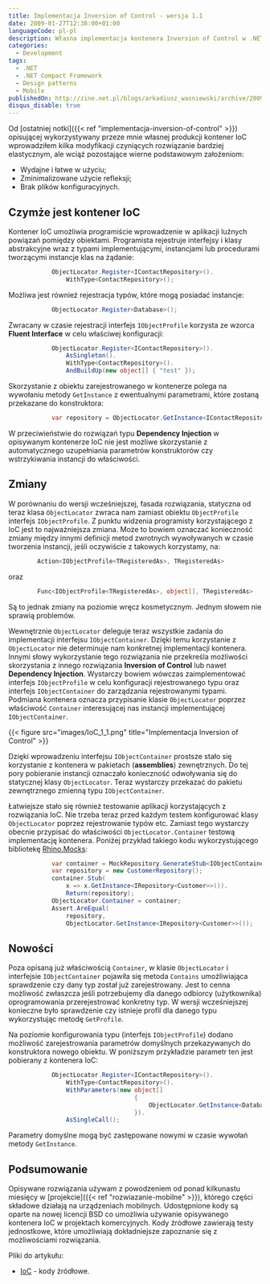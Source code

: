 ```yaml
---
title: Implementacja Inversion of Control - wersja 1.1
date: 2009-01-27T12:38:00+01:00
languageCode: pl-pl
description: Własna implementacja kontenera Inversion of Control w .NET C#
categories:
  - Development
tags:
  - .NET
  - .NET Compact Framework
  - Design patterns
  - Mobile
publishedOn: http://zine.net.pl/blogs/arkadiusz_wasniewski/archive/2009/01/27/implementacja-inversion-of-control-wersja-1-1.aspx
disqus_disable: true
---
```


Od [ostatniej notki]({{< ref "implementacja-inversion-of-control" >}}) opisującej wykorzystywany przeze mnie własnej produkcji kontener IoC wprowadziłem kilka modyfikacji czyniących rozwiązanie bardziej elastycznym, ale wciąż pozostające wierne podstawowym założeniom:

* Wydajne i łatwe w użyciu;
* Zminimalizowane użycie refleksji;
* Brak plików konfiguracyjnych.

## Czymże jest kontener IoC

Kontener IoC umożliwia programiście wprowadzenie w aplikacji luźnych powiązań pomiędzy obiektami. Programista rejestruje interfejsy i klasy abstrakcyjne wraz z typami implementującymi, instancjami lub procedurami tworzącymi instancje klas na żądanie:

```csharp
            ObjectLocator.Register<IContactRepository>().
                WithType<ContactRepository>();
```

Możliwa jest również rejestracja typów, które mogą posiadać instancje:

```csharp
            ObjectLocator.Register<Database>();
```

Zwracany w czasie rejestracji interfejs `IObjectProfile` korzysta ze wzorca **Fluent Interface** w celu właściwej konfiguracji:

```csharp
            ObjectLocator.Register<IContactRepository>().
                AsSingleton().
                WithType<ContactRepository>().
                AndBuildUp(new object[] { "test" });
```

Skorzystanie z obiektu zarejestrowanego w kontenerze polega na wywołaniu metody `GetInstance` z ewentualnymi parametrami, które zostaną przekazane do konstruktora:

```csharp
            var repository = ObjectLocator.GetInstance<IContactRepository>();
```

W przeciwieństwie do rozwiązań typu **Dependency Injection** w opisywanym kontenerze IoC nie jest możliwe skorzystanie z automatycznego uzupełniania parametrów konstruktorów czy wstrzykiwania instancji do właściwości.

## Zmiany

W porównaniu do wersji wcześniejszej, fasada rozwiązania, statyczna od teraz klasa `ObjectLocator` zwraca nam zamiast obiektu `ObjectProfile` interfejs `IObjectProfile`. Z punktu widzenia programisty korzystającego z IoC jest to najważniejsza zmiana. Może to bowiem oznaczać konieczność zmiany między innymi definicji metod zwrotnych wywoływanych w czasie tworzenia instancji, jeśli oczywiście z takowych korzystamy, na:

```csharp
        Action<IObjectProfile<TRegisteredAs>, TRegisteredAs>
```

oraz

```csharp
        Func<IObjectProfile<TRegisteredAs>, object[], TRegisteredAs>
```

Są to jednak zmiany na poziomie wręcz kosmetycznym. Jednym słowem nie sprawią problemów.

Wewnętrznie `ObjectLocator` deleguje teraz wszystkie zadania do implementacji interfejsu `IObjectContainer`. Dzięki temu korzystanie z `ObjectLocator` nie determinuje nam konkretnej implementacji kontenera. Innymi słowy wykorzystanie tego rozwiązania nie przekreśla możliwości skorzystania z innego rozwiązania **Inversion of Control** lub nawet **Dependency Injection**. Wystarczy bowiem wówczas zaimplementować interfejs `IObjectProfile` w celu konfiguracji rejestrowanego typu oraz interfejs `IObjectContainer` do zarządzania rejestrowanymi typami. Podmiana kontenera oznacza przypisanie klasie `ObjectLocator` poprzez właściwość `Container` interesującej nas instancji implementującej `IObjectContainer`.

{{< figure src="images/IoC_1_1.png" title="Implementacja Inversion of Control" >}}

Dzięki wprowadzeniu interfejsu `IObjectContainer` prostsze stało się korzystanie z kontenera w pakietach (**assemblies**) zewnętrznych. Do tej pory pobieranie instancji oznaczało konieczność odwoływania się do statycznej klasy `ObjectLocator`. Teraz wystarczy przekazać do pakietu zewnętrznego zmienną typu `IObjectContainer`.

Łatwiejsze stało się również testowanie aplikacji korzystających z rozwiązania IoC. Nie trzeba teraz przed każdym testem konfigurować klasy `ObjectLocator` poprzez rejestrowanie typów etc. Zamiast tego wystarczy obecnie przypisać do właściwości `ObjectLocator.Container` testową implementację kontenera. Poniżej przykład takiego kodu wykorzystującego bibliotekę [Rhino.Mocks](http://ayende.com/projects/rhino-mocks.aspx):

```csharp
            var container = MockRepository.GenerateStub<IObjectContainer>();
            var repository = new CustomerRepository();
            container.Stub(
                x => x.GetInstance<IRepository<Customer>>()).
                Return(repository);
            ObjectLocator.Container = container;
            Assert.AreEqual(
                repository,
                ObjectLocator.GetInstance<IRepository<Customer>>());
```

## Nowości

Poza opisaną już właściwością `Container`, w klasie `ObjectLocator` i interfejsie `IObjectContainer` pojawiła się metoda `Contains` umożliwiająca sprawdzenie czy dany typ został już zarejestrowany. Jest to cenna możliwość zwłaszcza jeśli potrzebujemy dla danego odbiorcy (użytkownika) oprogramowania przerejestrować konkretny typ. W wersji wcześniejszej konieczne było sprawdzenie czy istnieje profil dla danego typu wykorzystując metodę `GetProfile`.

Na poziomie konfigurowania typu (interfejs `IObjectProfile`) dodano możliwość zarejestrowania parametrów domyślnych przekazywanych do konstruktora nowego obiektu. W poniższym przykładzie parametr ten jest pobierany z kontenera IoC:

```csharp
            ObjectLocator.Register<IContactRepository>().
                WithType<ContactRepository>().
                WithParameters(new object[]
                                   {
                                       ObjectLocator.GetInstance<Database>()
                                   }).
                AsSingleCall();
```

Parametry domyślne mogą być zastępowane nowymi w czasie wywołań metody `GetInstance`.

## Podsumowanie

Opisywane rozwiązania używam z powodzeniem od ponad kilkunastu miesięcy w [projekcie]({{< ref "rozwiazanie-mobilne" >}}), którego części składowe działają na urządzeniach mobilnych. Udostępnione kody są oparte na nowej licencji BSD co umożliwia używanie opisywanego kontenera IoC w projektach komercyjnych. Kody źródłowe zawierają testy jednostkowe, które umożliwiają dokładniejsze zapoznanie się z możliwościami rozwiązania.

Pliki do artykułu:

* [IoC](http://zine.net.pl/files/folders/2795/download.aspx) - kody źródłowe.